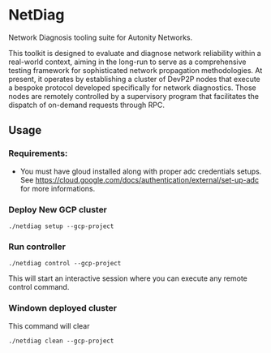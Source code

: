 # NetDiag

Network Diagnosis tooling suite for Autonity Networks. 

This toolkit is designed to evaluate and diagnose network reliability within a real-world context, aiming in the
long-run to serve as a comprehensive testing framework for sophisticated network propagation methodologies.
At present, it operates by establishing a cluster of DevP2P nodes that execute a bespoke protocol
developed specifically for network diagnostics. Those nodes are remotely controlled by a supervisory program that 
facilitates the dispatch of on-demand requests through RPC.

## Usage
### Requirements:

- You must have gloud installed along with proper adc credentials setups. 
See https://cloud.google.com/docs/authentication/external/set-up-adc for more informations.

### Deploy New GCP cluster

`./netdiag setup --gcp-project`

### Run controller

`./netdiag control --gcp-project`

This will start an interactive session where you can execute any remote control command.

### Windown deployed cluster

This command will clear

`./netdiag clean --gcp-project`